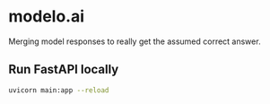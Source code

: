 # modelo.ai
Merging model responses to really get the assumed correct answer.

## Run FastAPI locally
``` bash
uvicorn main:app --reload
```